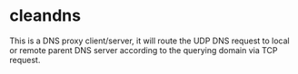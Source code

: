 cleandns
========

This is a DNS proxy client/server, it will route the UDP DNS request to local or remote parent DNS server according to the querying domain via TCP request.
